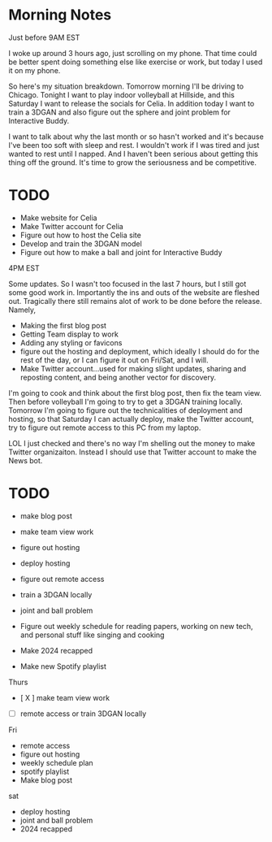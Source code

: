 # Morning Notes #
Just before 9AM EST

I woke up around 3 hours ago, just scrolling on my phone. That time could be better spent doing something else like exercise or work, but today I used it on my phone. 

So here's my situation breakdown. Tomorrow morning I'll be driving to Chicago. Tonight I want to play indoor volleyball at Hillside, and this Saturday I want to release the socials for Celia. In addition today I want to train a 3DGAN and also figure out the sphere and joint problem for Interactive Buddy.

I want to talk about why the last month or so hasn't worked and it's because I've been too soft with sleep and rest. I wouldn't work if I was tired and just wanted to rest until I napped. And I haven't been serious about getting this thing off the ground. It's time to grow the seriousness and be competitive. 

# TODO
- Make website for Celia
- Make Twitter account for Celia
- Figure out how to host the Celia site
- Develop and train the 3DGAN model
- Figure out how to make a ball and joint for Interactive Buddy


4PM EST

Some updates. So I wasn't too focused in the last 7 hours, but I still got some good work in. Importantly the ins and outs of the website are fleshed out. Tragically there still remains alot of work to be done before the release. Namely,
- Making the first blog post
- Getting Team display to work
- Adding any styling or favicons
- figure out the hosting and deployment, which ideally I should do for the rest of the day, or I can figure it out on Fri/Sat, and I will. 
- Make Twitter account...used for making slight updates, sharing and reposting content, and being another vector for discovery.

I'm going to cook and think about the first blog post, then fix the team view. Then before volleyball I'm going to try to get a 3DGAN training locally. Tomorrow I'm going to figure out the technicalities of deployment and hosting, so that Saturday I can actually deploy, make the Twitter account, try to figure out remote access to this PC from my laptop. 

LOL I just checked and there's no way I'm shelling out the money to make Twitter organizaiton. Instead I should use that Twitter account to make the News bot.

# TODO
- make blog post
- make team view work
- figure out hosting
- deploy hosting
- figure out remote access
- train a 3DGAN locally
- joint and ball problem

- Figure out weekly schedule for reading papers, working on new tech, and personal stuff like singing and cooking
- Make 2024 recapped
- Make new Spotify playlist

Thurs
- [ X ] make team view work
- [ ] remote access or train 3DGAN locally

Fri
- remote access
- figure out hosting
- weekly schedule plan
- spotify playlist
- Make blog post

sat 
- deploy hosting
- joint and ball problem
- 2024 recapped

